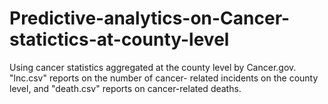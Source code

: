 # Predictive-analytics-on-Cancer-statictics-at-county-level
Using cancer statistics aggregated at the county level by Cancer.gov. "lnc.csv" reports on the number of cancer- related incidents on the county level, and "death.csv" reports on cancer-related deaths.  
